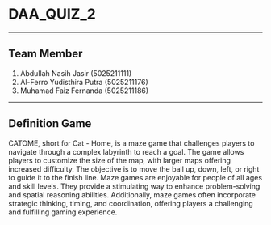 # DAA_QUIZ_2
---
## Team Member
1. Abdullah Nasih Jasir        (5025211111)
2. Al-Ferro Yudisthira Putra   (5025211176)
3. Muhamad Faiz Fernanda       (5025211186)
---
## Definition Game
  CATOME, short for Cat - Home, is a maze game that challenges players to navigate through a complex labyrinth to reach a goal. The game allows players to customize the size of the map, with larger maps offering increased difficulty. The objective is to move the ball up, down, left, or right to guide it to the finish line. Maze games are enjoyable for people of all ages and skill levels. They provide a stimulating way to enhance problem-solving and spatial reasoning abilities. Additionally, maze games often incorporate strategic thinking, timing, and coordination, offering players a challenging and fulfilling gaming experience.
